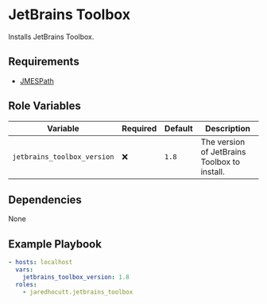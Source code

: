# JetBrains Toolbox

Installs JetBrains Toolbox.

## Requirements

- [JMESPath](http://jmespath.org/libraries.html)

## Role Variables

| Variable                    | Required | Default | Description                                  |
| --------------------------- | -------- | ------- | -------------------------------------------- |
| `jetbrains_toolbox_version` | :x:      | `1.8`   | The version of JetBrains Toolbox to install. |

## Dependencies

None

## Example Playbook

```yaml
- hosts: localhost
  vars:
    jetbrains_toolbox_version: 1.8
  roles:
    - jaredhocutt.jetbrains_toolbox
```
